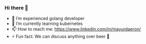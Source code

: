 ### Hi there 👋

- 🔭 I’m experienced golang developer
- 🌱 I’m currently learning kubernetes 
- 📫 How to reach me: https://www.linkedin.com/in/mayurdaeron/
- ⚡ Fun fact: We can discuss anything over beer 🍻
<!--
**mayur-tolexo/mayur-tolexo** is a ✨ _special_ ✨ repository because its `README.md` (this file) appears on your GitHub profile.

Here are some ideas to get you started:

- 🔭 I’m currently working on ...
- 🌱 I’m currently learning ...
- 👯 I’m looking to collaborate on ...
- 🤔 I’m looking for help with ...
- 💬 Ask me about ...
- 📫 How to reach me: ...
- 😄 Pronouns: ...
- ⚡ Fun fact: ...
-->
